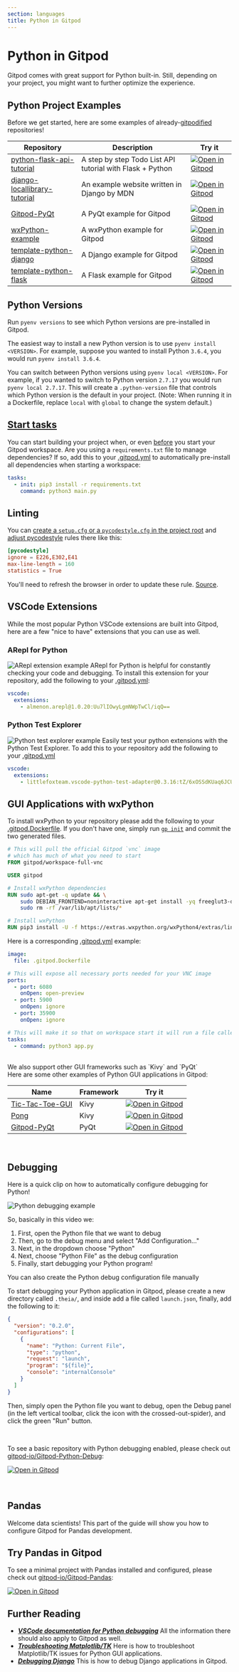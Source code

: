 ```yaml
---
section: languages
title: Python in Gitpod
---
```


<script context="module">
  export const prerender = true;
</script>

# Python in Gitpod

Gitpod comes with great support for Python built-in. Still, depending on your project, you might want to further optimize the experience.

## Python Project Examples

Before we get started, here are some examples of already-[gitpodified](/blog/gitpodify) repositories!

<div class="overflow-x-auto">

| Repository                                                                                | Description                                               | Try it                                                                                                                                         |
| ----------------------------------------------------------------------------------------- | --------------------------------------------------------- | ---------------------------------------------------------------------------------------------------------------------------------------------- |
| [python-flask-api-tutorial](https://github.com/breatheco-de/python-flask-api-tutorial)    | A step by step Todo List API tutorial with Flask + Python | [![Open in Gitpod](https://gitpod.io/button/open-in-gitpod.svg)](https://gitpod.io/#https://github.com/breatheco-de/python-flask-api-tutorial) |
| [django-locallibrary-tutorial](https://github.com/gitpod-io/django-locallibrary-tutorial) | An example website written in Django by MDN               | [![Open in Gitpod](https://gitpod.io/button/open-in-gitpod.svg)](https://gitpod.io/#https://github.com/gitpod-io/django-locallibrary-tutorial) |
| [Gitpod-PyQt](https://github.com/gitpod-io/Gitpod-PyQt)                                   | A PyQt example for Gitpod                                 | [![Open in Gitpod](https://gitpod.io/button/open-in-gitpod.svg)](https://gitpod.io/#https://github.com/gitpod-io/Gitpod-PyQt)                  |
| [wxPython-example](https://github.com/gitpod-io/wxPython-example)                         | A wxPython example for Gitpod                             | [![Open in Gitpod](https://gitpod.io/button/open-in-gitpod.svg)](https://gitpod.io/#https://github.com/gitpod-io/wxPython-example)             |
| [template-python-django](https://github.com/gitpod-io/template-python-django)             | A Django example for Gitpod                               | [![Open in Gitpod](https://gitpod.io/button/open-in-gitpod.svg)](https://gitpod.io/#https://github.com/gitpod-io/template-python-django)       |
| [template-python-flask](https://github.com/gitpod-io/template-python-flask)               | A Flask example for Gitpod                                | [![Open in Gitpod](https://gitpod.io/button/open-in-gitpod.svg)](https://gitpod.io/#https://github.com/gitpod-io/template-python-flask)        |

</div>

## Python Versions

Run `pyenv versions` to see which Python versions are pre-installed in Gitpod.

The easiest way to install a new Python version is to use `pyenv install <VERSION>`. For example, suppose you wanted to install Python `3.6.4`, you would run `pyenv install 3.6.4`.

You can switch between Python versions using `pyenv local <VERSION>`. For example, if you wanted to switch to Python version `2.7.17` you would run `pyenv local 2.7.17`. This will create a `.python-version` file that controls which Python version is the default in your project. (Note: When running it in a Dockerfile, replace `local` with `global` to change the system default.)

## [Start tasks](../config-start-tasks)

You can start building your project when, or even [before](../prebuilds) you start your Gitpod workspace. Are you using a `requirements.txt` file to manage dependencies? If so, add this to your [.gitpod.yml](../config-gitpod-file) to automatically pre-install all dependencies when starting a workspace:

```yaml
tasks:
  - init: pip3 install -r requirements.txt
    command: python3 main.py
```

## Linting

You can <a class="no-nowrap" href="https://github.com/palantir/python-language-server#configuration">create a `setup.cfg` or a `pycodestyle.cfg` in the project root</a> and [adjust pycodestyle](http://pycodestyle.pycqa.org/en/latest/intro.html#configuration) rules there like this:

```toml
[pycodestyle]
ignore = E226,E302,E41
max-line-length = 160
statistics = True
```

You'll need to refresh the browser in order to update these rule. [Source](https://github.com/gitpod-io/gitpod/issues/640#issuecomment-506622491).

## VSCode Extensions

While the most popular Python VSCode extensions are built into Gitpod, here are a few "nice to have" extensions that you can use as well.

### ARepl for Python

![ARepl extension example](../../../static/images/docs/AReplExample.gif)
ARepl for Python is helpful for constantly checking your code and debugging.
To install this extension for your repository, add the following to your [.gitpod.yml](../config-gitpod-file):

```yaml
vscode:
  extensions:
    - almenon.arepl@1.0.20:Uu7lIOwyLgmNWpTwCl/iqQ==
```

### Python Test Explorer

![Python test explorer example](../../../static/images/docs/python_Test_In_Gitpod.png)
Easily test your python extensions with the Python Test Explorer.
To add this to your repository add the following to your [.gitpod.yml](../config-gitpod-file)

```yaml
vscode:
  extensions:
    - littlefoxteam.vscode-python-test-adapter@0.3.16:tZ/6xOSSdKUaq6JCUVkD+A==
```

## GUI Applications with wxPython

To install wxPython to your repository please add the following to your [.gitpod.Dockerfile](../config-docker). If you don't have one, simply run [`gp init`](../command-line-interface) and commit the two generated files.

```dockerfile
# This will pull the official Gitpod `vnc` image
# which has much of what you need to start
FROM gitpod/workspace-full-vnc

USER gitpod

# Install wxPython dependencies
RUN sudo apt-get -q update && \
    sudo DEBIAN_FRONTEND=noninteractive apt-get install -yq freeglut3-dev python3.7-dev libpython3.7-dev libgl1-mesa-dev libglu1-mesa-dev libgstreamer-plugins-base1.0-dev libgtk-3-dev libnotify-dev libsdl2-dev libwebkit2gtk-4.0-dev libxtst-dev libgtk2.0-dev && \
    sudo rm -rf /var/lib/apt/lists/*

# Install wxPython
RUN pip3 install -U -f https://extras.wxpython.org/wxPython4/extras/linux/gtk3/ubuntu-18.04/ wxPython
```

Here is a corresponding [.gitpod.yml](../config-gitpod-file) example:

```yaml
image:
  file: .gitpod.Dockerfile

# This will expose all necessary ports needed for your VNC image
ports:
  - port: 6080
    onOpen: open-preview
  - port: 5900
    onOpen: ignore
  - port: 35900
    onOpen: ignore

# This will make it so that on workspace start it will run a file called `app.py`
tasks:
  - command: python3 app.py
```

<br>
We also support other GUI frameworks such as `Kivy` and `PyQt`
<br>
Here are some other examples of Python GUI applications in Gitpod:

<div class="overflow-x-auto">

| Name                                                              | Framework | Try it                                                                                                                              |
| ----------------------------------------------------------------- | --------- | ----------------------------------------------------------------------------------------------------------------------------------- |
| [Tic-Tac-Toe-GUI](https://github.com/JesterOrNot/Tic-Tac-Toe-GUI) | Kivy      | [![Open in Gitpod](https://gitpod.io/button/open-in-gitpod.svg)](https://gitpod.io/#https://github.com/JesterOrNot/Tic-Tac-Toe-GUI) |
| [Pong](https://github.com/JesterOrNot/Pong)                       | Kivy      | [![Open in Gitpod](https://gitpod.io/button/open-in-gitpod.svg)](https://gitpod.io/#https://github.com/JesterOrNot/Pong)            |
| [Gitpod-PyQt](https://github.com/gitpod-io/Gitpod-PyQt)           | PyQt      | [![Open in Gitpod](https://gitpod.io/button/open-in-gitpod.svg)](https://gitpod.io/#https://github.com/gitpod-io/Gitpod-PyQt)       |

</div>

<br>

## Debugging

Here is a quick clip on how to automatically configure debugging for Python!

![Python debugging example](../../../static/images/docs/PythonDebug.gif)

So, basically in this video we:

1. First, open the Python file that we want to debug
2. Then, go to the debug menu and select "Add Configuration..."
3. Next, in the dropdown choose "Python"
4. Next, choose "Python File" as the debug configuration
5. Finally, start debugging your Python program!

You can also create the Python debug configuration file manually

To start debugging your Python application in Gitpod, please create a new directory called `.theia/`, and inside add a file called `launch.json`, finally, add the following to it:

```json
{
  "version": "0.2.0",
  "configurations": [
    {
      "name": "Python: Current File",
      "type": "python",
      "request": "launch",
      "program": "${file}",
      "console": "internalConsole"
    }
  ]
}
```

Then, simply open the Python file you want to debug, open the Debug panel (in the left vertical toolbar, click the icon with the crossed-out-spider), and click the green "Run" button.

<br>

To see a basic repository with Python debugging enabled, please check out [gitpod-io/Gitpod-Python-Debug](https://github.com/gitpod-io/Gitpod-Python-Debug):

[![Open in Gitpod](https://gitpod.io/button/open-in-gitpod.svg)](https://gitpod.io/#https://github.com/gitpod-io/Gitpod-Python-Debug)

<br>

## Pandas

Welcome data scientists! This part of the guide will show you how to configure Gitpod for Pandas development.

## Try Pandas in Gitpod

To see a minimal project with Pandas installed and configured, please check out [gitpod-io/Gitpod-Pandas](https://github.com/gitpod-io/Gitpod-Pandas):

[![Open in Gitpod](https://gitpod.io/button/open-in-gitpod.svg)](https://gitpod.io/#https://github.com/gitpod-io/Gitpod-Pandas)

## Further Reading

- **_[VSCode documentation for Python debugging](https://code.visualstudio.com/docs/python/debugging)_** All the information there should also apply to Gitpod as well.
- **_[Troubleshooting Matplotlib/TK](https://github.com/gitpod-io/gitpod/issues/795)_** Here is how to troubleshoot Matplotlib/TK issues for Python GUI applications.
- **_[Debugging Django](https://community.gitpod.io/t/django-debugging/381/6)_** This is how to debug Django applications in Gitpod.
